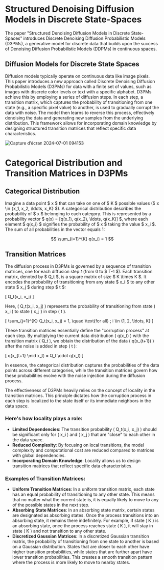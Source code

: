 # Structured Denoising Diffusion Models in Discrete State-Spaces
The paper "Structured Denoising Diffusion Models in Discrete State-Spaces" introduces Discrete Denoising Diffusion Probabilistic Models (D3PMs), a generative model for discrete data that builds upon the success of Denoising Diffusion Probabilistic Models (DDPMs) in continuous spaces.
## Diffusion Models for Discrete State Spaces
Diffusion models typically operate on continuous data like image pixels. This paper introduces a new approach called Discrete Denoising Diffusion Probabilistic Models (D3PMs) for data with a finite set of values, such as images with discrete color levels or text with a specific alphabet. D3PMs achieve this by employing a series of diffusion steps. In each step, a transition matrix, which captures the probability of transitioning from one state (e.g., a specific pixel value) to another, is used to gradually corrupt the data with noise. The model then learns to reverse this process, effectively denoising the data and generating new samples from the underlying distribution. This framework allows for incorporating domain knowledge by designing structured transition matrices that reflect specific data characteristics.

![Capture d’écran 2024-07-01 094153](https://github.com/Abdennacer-Badaoui/D3PMs/assets/106801897/bbbe4946-bd98-4b06-8dcc-2b3155fc3a8c)

# Categorical Distribution and Transition Matrices in D3PMs

## Categorical Distribution

Imagine a data point $ x $ that can take on one of $ K $ possible values ($ x \in \{x_1, x_2, \ldots, x_K\} $). A categorical distribution describes the probability of $ x $ belonging to each category. This is represented by a probability vector $ q(x) = [q(x_1), q(x_2), \ldots, q(x_K)] $, where each element $ q(x_i) $ signifies the probability of $ x $ taking the value $ x_i $. The sum of all probabilities in the vector equals 1:

$$
\sum_{i=1}^{K} q(x_i) = 1 
$$


## Transition Matrices

The diffusion process in D3PMs is governed by a sequence of transition matrices, one for each diffusion step $t$ (from 0 to $ T-1 $). Each transition matrix, denoted by $ Q_t $, is a square matrix of size $ K \times K $. It encodes the probability of transitioning from any state $ x_i $ to any other state $ x_j $ during step $ t $:

\[ Q_t(x_i, x_j) \]

Here, \( Q_t(x_i, x_j) \) represents the probability of transitioning from state \( x_i \) to state \( x_j \) in step \( t \).

\[ \sum_{j=1}^{K} Q_t(x_i, x_j) = 1, \quad \text{for all} \; i \in \{1, 2, \ldots, K\} \]

These transition matrices essentially define the "corruption process" at each step. By multiplying the current data distribution \( q(x_t) \) with the transition matrix \( Q_t \), we obtain the distribution of the data \( q(x_{t+1}) \) after the noise is added in step \( t \):

\[ q(x_{t+1} \mid x_t) = Q_t \cdot q(x_t) \]

In essence, the categorical distribution captures the probabilities of the data points across different categories, while the transition matrices govern how these probabilities evolve with the noise injection during the diffusion process.

The effectiveness of D3PMs heavily relies on the concept of locality in the transition matrices. This principle dictates how the corruption process in each step is localized to the state itself or its immediate neighbors in the data space.

### Here's how locality plays a role:

- **Limited Dependencies**: The transition probability \( Q_t(x_i, x_j) \) should be significant only for \( x_i \) and \( x_j \) that are "close" to each other in the data space.
- **Reduced Complexity**: By focusing on local transitions, the model complexity and computational cost are reduced compared to matrices with global dependencies.
- **Incorporating Domain Knowledge**: Locality allows us to design transition matrices that reflect specific data characteristics.

### Examples of Transition Matrices:

- **Uniform Transition Matrices**: In a uniform transition matrix, each state has an equal probability of transitioning to any other state. This means that no matter what the current state is, it is equally likely to move to any of the possible states in the next step.
- **Absorbing State Matrices**: In an absorbing state matrix, certain states are designated as absorbing states. Once the process transitions into an absorbing state, it remains there indefinitely. For example, if state \( K \) is an absorbing state, once the process reaches state \( K \), it will stay in state \( K \) and not transition to any other state.
- **Discretized Gaussian Matrices**: In a discretized Gaussian transition matrix, the probability of transitioning from one state to another is based on a Gaussian distribution. States that are closer to each other have higher transition probabilities, while states that are further apart have lower transition probabilities. This creates a smooth transition pattern where the process is more likely to move to nearby states.

